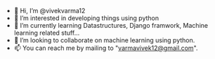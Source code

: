 - 👋 Hi, I’m @vivekvarma12
- 👀 I’m interested in developing things using python
- 🌱 I’m currently learning Datastructures, Django framwork, Machine learning related stuff...
- 💞️ I’m looking to collaborate on machine learning using python.
- 📫 You can reach me by mailing to "varmavivek12@gmail.com".

<!---
vivekvarma12/vivekvarma12 is a ✨ special ✨ repository because its `README.md` (this file) appears on your GitHub profile.
You can click the Preview link to take a look at your changes.
--->
